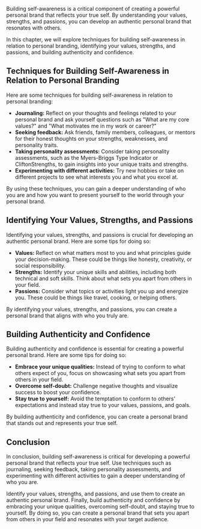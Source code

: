 
Building self-awareness is a critical component of creating a powerful personal brand that reflects your true self. By understanding your values, strengths, and passions, you can develop an authentic personal brand that resonates with others.

In this chapter, we will explore techniques for building self-awareness in relation to personal branding, identifying your values, strengths, and passions, and building authenticity and confidence.

Techniques for Building Self-Awareness in Relation to Personal Branding
-----------------------------------------------------------------------

Here are some techniques for building self-awareness in relation to personal branding:

* **Journaling:** Reflect on your thoughts and feelings related to your personal brand and ask yourself questions such as "What are my core values?" and "What motivates me in my work or career?"
* **Seeking feedback:** Ask friends, family members, colleagues, or mentors for their honest thoughts on your strengths, weaknesses, and personality traits.
* **Taking personality assessments:** Consider taking personality assessments, such as the Myers-Briggs Type Indicator or CliftonStrengths, to gain insights into your unique traits and strengths.
* **Experimenting with different activities:** Try new hobbies or take on different projects to see what interests you and what you excel at.

By using these techniques, you can gain a deeper understanding of who you are and how you want to present yourself to the world through your personal brand.

Identifying Your Values, Strengths, and Passions
------------------------------------------------

Identifying your values, strengths, and passions is crucial for developing an authentic personal brand. Here are some tips for doing so:

* **Values:** Reflect on what matters most to you and what principles guide your decision-making. These could be things like honesty, creativity, or social responsibility.
* **Strengths:** Identify your unique skills and abilities, including both technical and soft skills. Think about what sets you apart from others in your field.
* **Passions:** Consider what topics or activities light you up and energize you. These could be things like travel, cooking, or helping others.

By identifying your values, strengths, and passions, you can create a personal brand that aligns with who you truly are.

Building Authenticity and Confidence
------------------------------------

Building authenticity and confidence is essential for creating a powerful personal brand. Here are some tips for doing so:

* **Embrace your unique qualities:** Instead of trying to conform to what others expect of you, focus on showcasing what sets you apart from others in your field.
* **Overcome self-doubt:** Challenge negative thoughts and visualize success to boost your confidence.
* **Stay true to yourself:** Avoid the temptation to conform to others' expectations and instead stay true to your values, passions, and goals.

By building authenticity and confidence, you can create a personal brand that stands out and represents your true self.

Conclusion
----------

In conclusion, building self-awareness is critical for developing a powerful personal brand that reflects your true self. Use techniques such as journaling, seeking feedback, taking personality assessments, and experimenting with different activities to gain a deeper understanding of who you are.

Identify your values, strengths, and passions, and use them to create an authentic personal brand. Finally, build authenticity and confidence by embracing your unique qualities, overcoming self-doubt, and staying true to yourself. By doing so, you can create a personal brand that sets you apart from others in your field and resonates with your target audience.
